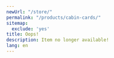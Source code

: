 ```yaml
---
newUrl: "/store/"
permalink: "/products/cabin-cards/"
sitemap:
  exclude: 'yes'
title: Oops!
description: Item no longer available!
lang: en
---
```

